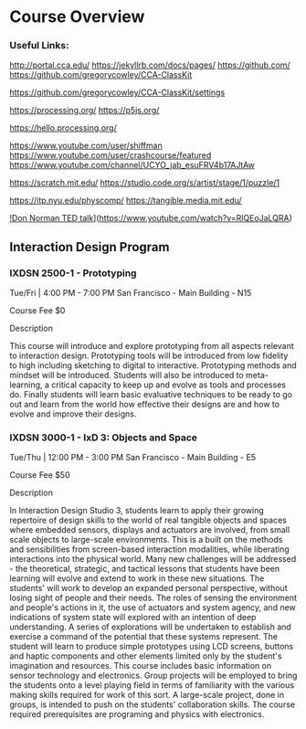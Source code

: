 # Course Overview


### Useful Links:

http://portal.cca.edu/
https://jekyllrb.com/docs/pages/
https://github.com/
https://github.com/gregorycowley/CCA-ClassKit

https://github.com/gregorycowley/CCA-ClassKit/settings



https://processing.org/
https://p5js.org/

https://hello.processing.org/

https://www.youtube.com/user/shiffman
https://www.youtube.com/user/crashcourse/featured
https://www.youtube.com/channel/UCYO_jab_esuFRV4b17AJtAw

https://scratch.mit.edu/
https://studio.code.org/s/artist/stage/1/puzzle/1


https://itp.nyu.edu/physcomp/
https://tangible.media.mit.edu/


[!Don Norman TED talk](https://img.youtube.com/vi/VID/0.jpg)](https://www.youtube.com/watch?v=RlQEoJaLQRA)


## Interaction Design Program

	
### IXDSN 2500-1 - Prototyping
Tue/Fri | 4:00 PM - 7:00 PM
San Francisco - Main Building - N15

Course Fee $0


Description

This course will introduce and explore prototyping from all aspects relevant to interaction design. Prototyping tools will be introduced from low fidelity to high including sketching to digital to interactive. Prototyping methods and mindset will be introduced. Students will also be introduced to meta-learning, a critical capacity to keep up and evolve as tools and processes do. Finally students will learn basic evaluative techniques to be ready to go out and learn from the world how effective their designs are and how to evolve and improve their designs.


	
### IXDSN 3000-1 - IxD 3: Objects and Space
Tue/Thu | 12:00 PM - 3:00 PM
San Francisco - Main Building - E5

Course Fee $50

Description

In Interaction Design Studio 3, students learn to apply their growing repertoire of design skills to the world of real tangible objects and spaces where embedded sensors, displays and actuators are involved, from small scale objects to large-scale environments. This is a built on the methods and sensibilities from screen-based interaction modalities, while liberating interactions into the physical world. Many new challenges will be addressed - the theoretical, strategic, and tactical lessons that students have been learning will evolve and extend to work in these new situations. The students' will work to develop an expanded personal perspective, without losing sight of people and their needs. The roles of sensing the environment and people's actions in it, the use of actuators and system agency, and new indications of system state will explored with an intention of deep understanding. A series of explorations will be undertaken to establish and exercise a command of the potential that these systems represent. The student will learn to produce simple prototypes using LCD screens, buttons and haptic components and other elements limited only by the student's imagination and resources. This course includes basic information on sensor technology and electronics. Group projects will be employed to bring the students onto a level playing field in terms of familiarity with the various making skills required for work of this sort. A large-scale project, done in groups, is intended to push on the students' collaboration skills. The course required prerequisites are programing and physics with electronics.


